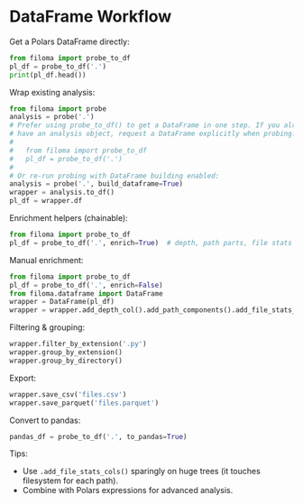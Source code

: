 # DataFrame Workflow

Get a Polars DataFrame directly:
```python
from filoma import probe_to_df
pl_df = probe_to_df('.')
print(pl_df.head())
```

Wrap existing analysis:
```python
from filoma import probe
analysis = probe('.')
# Prefer using probe_to_df() to get a DataFrame in one step. If you already
# have an analysis object, request a DataFrame explicitly when probing:
#
#   from filoma import probe_to_df
#   pl_df = probe_to_df('.')
#
# Or re-run probing with DataFrame building enabled:
analysis = probe('.', build_dataframe=True)
wrapper = analysis.to_df()
pl_df = wrapper.df
```

Enrichment helpers (chainable):
```python
from filoma import probe_to_df
pl_df = probe_to_df('.', enrich=True)  # depth, path parts, file stats
```

Manual enrichment:
```python
from filoma import probe_to_df
pl_df = probe_to_df('.', enrich=False)
from filoma.dataframe import DataFrame
wrapper = DataFrame(pl_df)
wrapper = wrapper.add_depth_col().add_path_components().add_file_stats_cols()
```

Filtering & grouping:
```python
wrapper.filter_by_extension('.py')
wrapper.group_by_extension()
wrapper.group_by_directory()
```

Export:
```python
wrapper.save_csv('files.csv')
wrapper.save_parquet('files.parquet')
```

Convert to pandas:
```python
pandas_df = probe_to_df('.', to_pandas=True)
```

Tips:
- Use `.add_file_stats_cols()` sparingly on huge trees (it touches filesystem for each path).
- Combine with Polars expressions for advanced analysis.
